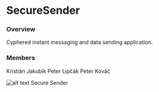 # SecureSender

### Overview

Cyphered instant messaging and data sending application.

### Members

Kristián Jakubík
Peter Lipčák
Peter Kováč

![alt text](https://travis-ci.org/HeroesOfSecurity/SecureSender.svg?branch=master "Travis")
Secure Sender
